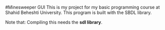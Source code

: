 #Minesweeper GUI
This is my project for my basic programming course at Shahid Beheshti University.
This program is built with the SBDL library.

Note that: Compiling this needs the **sdl library**.